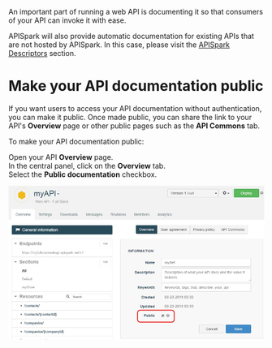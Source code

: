 
An important part of running a web API is documenting it so that consumers of your API can invoke it with ease.

<!--
APISpark is very flexible in this regard and provides three different ways to document you APIs that are hosted on APISpark:

* Make your API documentation public
* Download your API's documentation
* Get the Swagger definition of your API

-->

APISpark will also provide automatic documentation for existing APIs that are not hosted by APISpark. In this case, please visit the [APISpark Descriptors](/technical-resources/apispark/guide/document/overview "APISpark Descriptors") section.

# Make your API documentation public

If you want users to access your API documentation without authentication, you can make it public. Once made public, you can share the link to your API's **Overview** page or other public pages such as the **API Commons** tab.

To make your API documentation public:

Open your API **Overview** page.  
In the central panel, click on the **Overview** tab.  
Select the **Public documentation** checkbox.

![Public documentation](images/publicdocumentation.jpg "Public documentation")

<!--
# Download your API's documentation

APISpark provides a way for you to download documentation for web APIs. This way you can, for example, host the documentation on your own website. Documentation is provided for download in a number of different formats.

## Add new documentation for download

In order to be able to download documentation for your API, you need to first define the documentation you want to make available.

To do this, navigate to an API's **Overview**, open the **Downloads** tab, and click on the **Add** button next to the **Documentation** section in the left panel.

You will be prompted to select a **Name** and **Type** (format) for your new downloadable documentation.

![Add documentation](images/add-documentation.jpg "Add documentation")

Once the desired types of documentation have been added to the **Documentation** section, you will need to generate the downloads for your API.

## Download your documentation

To generate the downloads for an API, open the API's **Overview**, click on the drop-down action button and select **Generate downloads**.

![Generate downloads](images/generate-downloads.jpg "Generate downloads")

Your documentation can now be downloaded from the **Documentation** section by selecting a type of documentation from the list and clicking on the **Download** button.

# Get the Swagger definition of your API

**Swagger** is an API description language that comes with a number of tools including Swagger UI. Swagger UI provides a nice HTML presentation of your API’s contract and allows you to test your API by calling it.

APISpark *automatically* produces a Swagger definition for APIs it hosts. You can share the Swagger definition's URL with your users, download the Swagger definition itself, and you can even view the definition via the Swagger User Interface.

The screenshot below is an example of what the Swagger UI looks like.  

![Swagger](images/swagger-ui.jpg "Swagger")

For details on how to use swagger UI with your API, go to the [third party application integration](/technical-resources/apispark/guide/publish/publish/api-definition "third party application integration") page.

-->
